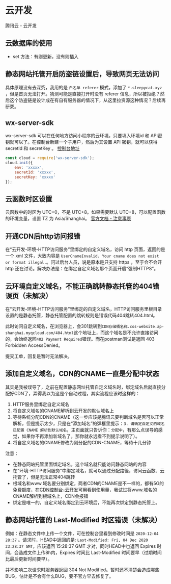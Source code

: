 # 云开发

腾讯云 - 云开发

## 云数据库的使用

- set 方法：有则更新，没有则插入

## 静态网站托管开启防盗链设置后，导致网页无法访问

具体原理没有去深究，我用的是 `白名单 referer` 模式，添加了 `*.sleepycat.xyz` ，但是首页无法打开。猜测可能是直接打开时没有 referer 信息，所以被拒绝？然后这个防盗链是设计成在有自有服务器的情况下，从这里拉资源这种情况？后续再研究。

## wx-server-sdk

wx-server-sdk 可以在任何地方访问小程序的云环境，只要填入环境id 和 API密钥就可以了。在控制台新建一个子用户，然后为其设置 API 密钥，就可以获得 secretId 和 secretKey 。
[控制台地址](https://console.cloud.tencent.com/cam)

``` js
const cloud = require('wx-server-sdk');
cloud.init({
    env: 'xxxxx',
    secretId: 'xxxxx',
    secretKey: 'xxxxx'
});
```

## 云函数时区设置

云函数中的时区为 UTC+0，不是 UTC+8。如果需要默认 UTC+8，可以配置函数的环境变量，设置 TZ 为 Asia/Shanghai。
[官方文档 - 注意事项](https://developers.weixin.qq.com/miniprogram/dev/wxcloud/guide/functions/notice.html)

## 开通CDN后http访问报错

在“云开发-环境-HTTP访问服务”里绑定的自定义域名，访问 http 页面，返回的是一个 xml 文件，大致内容是 `UserCnameInvalid. Your cname does not exist or format illegal.`。问过后台人员，说是原本是只支持 https ，至于会不会开 http 还在讨论。解决办法是：在绑定自定义域名那个页面开启“强制HTTPS”。

## 云环境自定义域名，不能正确跳转静态托管的404错误页（未解决）

在“云开发-环境-HTTP访问服务”里绑定的自定义域名，HTTP访问服务里根目录设置的是静态托管，静态托管配置的跳转规则是错误代码404跳转404.html。

此时访问自定义域名，在浏览器上，会301跳转到`CDN存储桶名称.cos-website.ap-shanghai.myqcloud.com/404.html`这个地址上，而这个域名是不允许直接访问的，会始终返回`402 Payment Required`错误。而在postman测试是返回 403 Forbidden AccessDenied。

提交工单，回复是暂时无法解决，

## 添加自定义域名，CDN的CNAME一直是分配中状态

其实是我被误导了，之前在配置静态网址托管自定义域名时，绑定域名后就直接分配好CDN了，弄得我以为这是个自动过程，其实流程应该时这样的：

1. HTTP服务里绑定自定义域名
2. 将自定义域名的CNAME解析到云开发的默认域名上
3. 等待系统分配CDN的CNAME（这一步应该是腾讯云要判断域名是否可以正常解析，但是提示太少，只是在“添加域名”的弹框里提示：`3. 请确定自定义的域名已配置 CNAME 解析到默认域名`，主页面就只告诉你：`分配中`，有那么点误导的感觉，如果你不再添加新域名了，那你就永远看不到提示说明了）。
4. 将自定义域名的CNAME修改为刚分配的CDN-CNAME，等待十几分钟

注意：
* 在静态网站托管里面绑定域名，这个域名就只能访问静态网站的内容
* 在“环境-HTTP访问服务”中绑定域名，就可以通过分配路径，访问云函数、云托管了，但是无法正常404跳转
* 根域名和www.域名要分别绑定，两者CDN的CNAME是不一样的，都有5G的免费额度，在[CDN控制台-云开发](https://console.cloud.tencent.com/cdn/tcb)可用看到使用量，我试过将www.域名的CNAME解析到根域名上，CDN会报错
* 绑定是唯一的，自定义域名绑定到云环境后，不能再次绑定到静态托管上。


## 静态网站托管的 Last-Modified 时区错误（未解决）

例如：在静态文件中上传一个文件，可在控制台里看到修改时间是 `2020-12-04 28:37` 。请求时，HEAD中返回的是: `Last-Modified: Fri, 04 Dec 2020 23:28:37 GMT`，应该返回 15:28:37 GMT 才对，同时HEAD中也返回 Expires 时间，会造成文件上传8h内，Expires 时间比 Last-Modified 时间要早（过期时间比最后更新时间要早）。

并不影响二次请求时服务器返回 304 Not Modified。暂时还不清楚会造成哪些BUG，估计是不会有什么BUG，要不官方早去修复了。